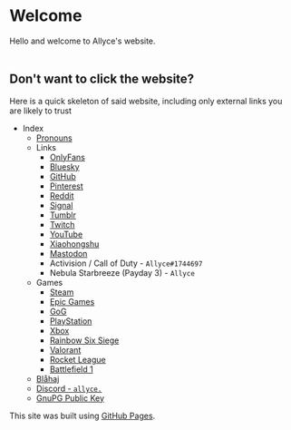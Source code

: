 # Welcome
Hello and welcome to Allyce's website.<br><br>
## Don't want to click the website?
Here is a quick skeleton of said website, including only external links you are likely to trust
- Index
  - [Pronouns](https://en.pronouns.page/@Allyce)
  - Links
    - [OnlyFans](https://onlyfans.com/allyce.xoxox)
    - [Bluesky](https://bsky.app/profile/allyce1.bsky.social)
    - [GitHub](https://github.com/AllyToAll)
    - [Pinterest](https://it.pinterest.com/allytoall)
    - [Reddit](https://www.reddit.com/u/Allyce3642)
    - [Signal](https://signal.me/#eu/T56AHc1JKr4oTX8Y66D8ELfZX_SgwNM2aYjM0735WXMVpumgYLpGzZvSO-ru_PqO)
    - [Tumblr](https://allyce3642.tumblr.com/)
    - [Twitch](https://twitch.tv/allyce3642)
    - [YouTube](https://www.youtube.com/@allyce3642)
    - [Xiaohongshu](https://www.xiaohongshu.com/user/profile/678846fd0000000008019588)
    - [Mastodon](https://girldick.gay/@Allyce)
    - Activision / Call of Duty - <code>Allyce#1744697</code>
    - Nebula Starbreeze (Payday 3) - <code>Allyce</code>
  - Games
    - [Steam](https://steamcommunity.com/id/Allyce3642/games)
    - [Epic Games](https://store.epicgames.com/u/267b6462f9da464491001d1869f56a7d)
    - [GoG](https://www.gog.com/u/AllyToAll/games)
    - [PlayStation](https://psnprofiles.com/AllyToAll)
    - [Xbox](https://www.xbox.com/en-GB/play/user/Allyce1017)
    - [Rainbow Six Siege](https://r6.tracker.network/r6siege/profile/ubi/ally_to_all/overview)
    - [Valorant](https://tracker.gg/valorant/profile/riot/Allyce#ENBY/overview)
    - [Rocket League](https://rocketleague.tracker.network/rocket-league/profile/epic/AllyToAll/overview)
    - [Battlefield 1](https://battlefieldtracker.com/bf1/profile/origin/AllyToAll/overview)
  - [Blåhaj](https://myhajs.haiko-the-haj.com/plushie/406481120641810433/byte)
  - [Discord - <code>allyce.</code>](https://discord.com/users/406481120641810433)
  - [GnuPG Public Key](https://github.com/AllyToAll/AllyToAll.github.io/blob/main/publickey.asc)

This site was built using [GitHub Pages](https://pages.github.com/).

